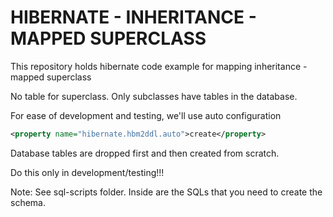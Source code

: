 # HIBERNATE - INHERITANCE - MAPPED SUPERCLASS
This repository holds hibernate code example for mapping inheritance - mapped superclass

No table for superclass. Only subclasses have tables in the database.

For ease of development and testing, we'll use auto configuration

```xml
<property name="hibernate.hbm2ddl.auto">create</property>
```

Database tables are dropped first and then created from scratch.

Do this only in development/testing!!!

Note: See sql-scripts folder. Inside are the SQLs that you need to create the schema.